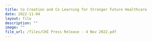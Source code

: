 ```yaml
---
title: Co Creation and Co Learning for Stronger Future Healthcare
date: 2022-11-04
layout: file
description: ""
image: ""
file_url: /files/CHI Press Release - 4 Nov 2022.pdf
---
```


